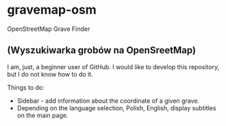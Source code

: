 gravemap-osm
========

OpenStreetMap Grave Finder

(Wyszukiwarka grobów na OpenSreetMap)
---
I am, just, a beginner user of GitHub. I would like to develop this repository, but I do not know how to do it.

Things to do:
- Sidebar - add information about the coordinate of a given grave.
- Depending on the language selection, Polish, English, display subtitles on the main page.
